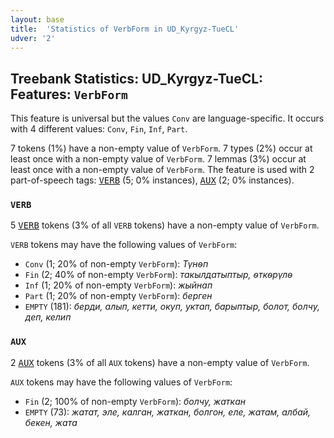 ```yaml
---
layout: base
title:  'Statistics of VerbForm in UD_Kyrgyz-TueCL'
udver: '2'
---
```


## Treebank Statistics: UD_Kyrgyz-TueCL: Features: `VerbForm`

This feature is universal but the values `Conv` are language-specific.
It occurs with 4 different values: `Conv`, `Fin`, `Inf`, `Part`.

7 tokens (1%) have a non-empty value of `VerbForm`.
7 types (2%) occur at least once with a non-empty value of `VerbForm`.
7 lemmas (3%) occur at least once with a non-empty value of `VerbForm`.
The feature is used with 2 part-of-speech tags: <tt><a href="ky_tuecl-pos-VERB.html">VERB</a></tt> (5; 0% instances), <tt><a href="ky_tuecl-pos-AUX.html">AUX</a></tt> (2; 0% instances).

### `VERB`

5 <tt><a href="ky_tuecl-pos-VERB.html">VERB</a></tt> tokens (3% of all `VERB` tokens) have a non-empty value of `VerbForm`.

`VERB` tokens may have the following values of `VerbForm`:

* `Conv` (1; 20% of non-empty `VerbForm`): <em>Түнѳп</em>
* `Fin` (2; 40% of non-empty `VerbForm`): <em>такылдатыптыр, ѳткѳрүлѳ</em>
* `Inf` (1; 20% of non-empty `VerbForm`): <em>жыйнап</em>
* `Part` (1; 20% of non-empty `VerbForm`): <em>берген</em>
* `EMPTY` (181): <em>берди, алып, кетти, окуп, уктап, барыптыр, болот, болчу, деп, келип</em>

### `AUX`

2 <tt><a href="ky_tuecl-pos-AUX.html">AUX</a></tt> tokens (3% of all `AUX` tokens) have a non-empty value of `VerbForm`.

`AUX` tokens may have the following values of `VerbForm`:

* `Fin` (2; 100% of non-empty `VerbForm`): <em>болчу, жаткан</em>
* `EMPTY` (73): <em>жатат, эле, калган, жаткан, болгон, еле, жатам, албай, бекен, жата</em>

